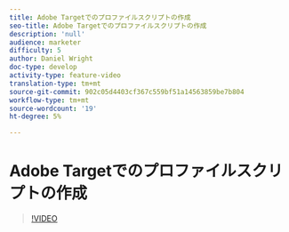 ```yaml
---
title: Adobe Targetでのプロファイルスクリプトの作成
seo-title: Adobe Targetでのプロファイルスクリプトの作成
description: 'null'
audience: marketer
difficulty: 5
author: Daniel Wright
doc-type: develop
activity-type: feature-video
translation-type: tm+mt
source-git-commit: 902c05d4403cf367c559bf51a14563859be7b804
workflow-type: tm+mt
source-wordcount: '19'
ht-degree: 5%

---
```



# Adobe Targetでのプロファイルスクリプトの作成

>[!VIDEO](https://video.tv.adobe.com/v/17394/?quality=12)